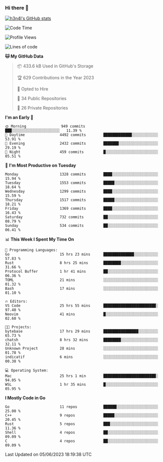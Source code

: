 ### Hi there 👋

[![h3n4l's GitHub stats](https://github-readme-stats.vercel.app/api?username=h3n4l&count_private=true&show_icons=true&theme=radical)](https://github.com/h3n4l/github-readme-stats)

<!--START_SECTION:waka-->
![Code Time](http://img.shields.io/badge/Code%20Time-1%2C276%20hrs%2034%20mins-blue)

![Profile Views](http://img.shields.io/badge/Profile%20Views-2-blue)

![Lines of code](https://img.shields.io/badge/From%20Hello%20World%20I%27ve%20Written-3.4%20million%20lines%20of%20code-blue)

**🐱 My GitHub Data** 

> 📦 433.6 kB Used in GitHub's Storage 
 > 
> 🏆 629 Contributions in the Year 2023
 > 
> 💼 Opted to Hire
 > 
> 📜 34 Public Repositories 
 > 
> 🔑 26 Private Repositories 
 > 
**I'm an Early 🐤** 

```text
🌞 Morning                949 commits         ███░░░░░░░░░░░░░░░░░░░░░░   11.39 % 
🌆 Daytime                4492 commits        █████████████░░░░░░░░░░░░   53.91 % 
🌃 Evening                2432 commits        ███████░░░░░░░░░░░░░░░░░░   29.19 % 
🌙 Night                  459 commits         █░░░░░░░░░░░░░░░░░░░░░░░░   05.51 % 
```
📅 **I'm Most Productive on Tuesday** 

```text
Monday                   1328 commits        ████░░░░░░░░░░░░░░░░░░░░░   15.94 % 
Tuesday                  1553 commits        █████░░░░░░░░░░░░░░░░░░░░   18.64 % 
Wednesday                1299 commits        ████░░░░░░░░░░░░░░░░░░░░░   15.59 % 
Thursday                 1517 commits        █████░░░░░░░░░░░░░░░░░░░░   18.21 % 
Friday                   1369 commits        ████░░░░░░░░░░░░░░░░░░░░░   16.43 % 
Saturday                 732 commits         ██░░░░░░░░░░░░░░░░░░░░░░░   08.79 % 
Sunday                   534 commits         ██░░░░░░░░░░░░░░░░░░░░░░░   06.41 % 
```


📊 **This Week I Spent My Time On** 

```text
💬 Programming Languages: 
Go                       15 hrs 23 mins      ██████████████░░░░░░░░░░░   57.83 % 
Rust                     8 hrs 25 mins       ████████░░░░░░░░░░░░░░░░░   31.66 % 
Protocol Buffer          1 hr 41 mins        ██░░░░░░░░░░░░░░░░░░░░░░░   06.36 % 
TOML                     21 mins             ░░░░░░░░░░░░░░░░░░░░░░░░░   01.32 % 
Bash                     17 mins             ░░░░░░░░░░░░░░░░░░░░░░░░░   01.10 % 

🔥 Editors: 
VS Code                  25 hrs 55 mins      ████████████████████████░   97.40 % 
Neovim                   41 mins             █░░░░░░░░░░░░░░░░░░░░░░░░   02.60 % 

🐱‍💻 Projects: 
bytebase                 17 hrs 29 mins      ████████████████░░░░░░░░░   65.73 % 
chatsh                   8 hrs 32 mins       ████████░░░░░░░░░░░░░░░░░   32.11 % 
Unknown Project          28 mins             ░░░░░░░░░░░░░░░░░░░░░░░░░   01.78 % 
indicatif                6 mins              ░░░░░░░░░░░░░░░░░░░░░░░░░   00.38 % 

💻 Operating System: 
Mac                      25 hrs 1 min        ████████████████████████░   94.05 % 
WSL                      1 hr 35 mins        █░░░░░░░░░░░░░░░░░░░░░░░░   05.95 % 
```

**I Mostly Code in Go** 

```text
Go                       11 repos            ██████░░░░░░░░░░░░░░░░░░░   25.00 % 
C++                      9 repos             █████░░░░░░░░░░░░░░░░░░░░   20.45 % 
Rust                     5 repos             ███░░░░░░░░░░░░░░░░░░░░░░   11.36 % 
Shell                    4 repos             ██░░░░░░░░░░░░░░░░░░░░░░░   09.09 % 
C                        4 repos             ██░░░░░░░░░░░░░░░░░░░░░░░   09.09 % 
```




 Last Updated on 05/06/2023 18:19:38 UTC
<!--END_SECTION:waka-->

